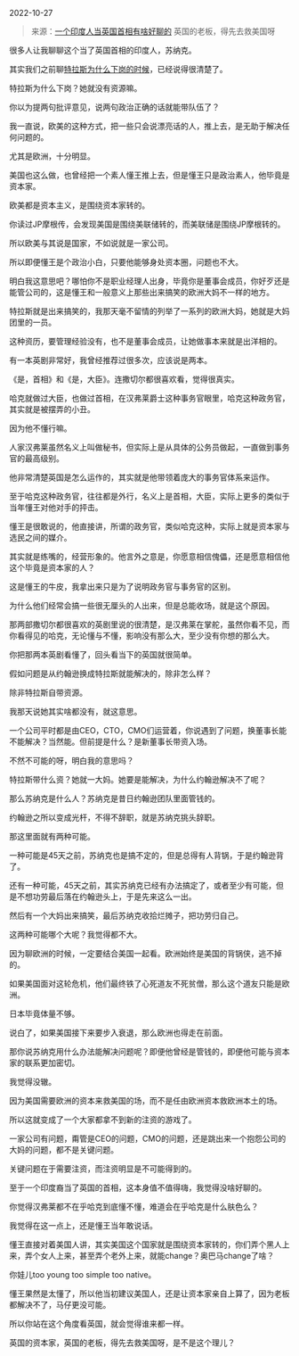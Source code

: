 2022-10-27

> 来源：[一个印度人当英国首相有啥好聊的](http://mp.weixin.qq.com/s?__biz=MzU3NDc5Nzc0NQ==&mid=2247520818&idx=1&sn=33f6385f45c38600de57e4c31d432bdc&chksm=fd2e30ecca59b9fac847ee3b2f924ac2b350465994fe2cbb13687ed005108bcd30a14fc2b977&scene=27#wechat_redirect)
> 英国的老板，得先去救美国呀

很多人让我聊聊这个当了英国首相的印度人，苏纳克。

其实我们之前聊[特拉斯为什么下岗的时候](http://mp.weixin.qq.com/s?__biz=MzU0MjYwNDU2Mw==&mid=2247508418&idx=1&sn=78753f7a011f9ac6b477430c1c18ed5e&chksm=fb1acdbecc6d44a862a86e718951f8ff38c74cff6f22b59c57a8ffe05b0f49cf5fc21905f074&scene=21#wechat_redirect)，已经说得很清楚了。  

特拉斯为什么下岗？她就没有资源嘛。  

你以为提两句批评意见，说两句政治正确的话就能带队伍了？  

我一直说，欧美的这种方式，把一些只会说漂亮话的人，推上去，是无助于解决任何问题的。  

尤其是欧洲，十分明显。  

美国也这么做，也曾经把一个素人懂王推上去，但是懂王只是政治素人，他毕竟是资本家。  

欧美都是资本主义，是围绕资本家转的。  

你读过JP摩根传，会发现美国是围绕美联储转的，而美联储是围绕JP摩根转的。

所以欧美与其说是国家，不如说就是一家公司。

所以即便懂王是个政治小白，只要他能够身处资本圈，问题也不大。  

明白我这意思吧？哪怕你不是职业经理人出身，毕竟你是董事会成员，你好歹还是能管公司的，这是懂王和一般意义上那些出来搞笑的欧洲大妈不一样的地方。

特拉斯就是出来搞笑的，我那天毫不留情的列举了一系列的欧洲大妈，她就是大妈团里的一员。  

这种资历，要管理经验没有，也不是董事会成员，让她做事本来就是出洋相的。  

有一本英剧非常好，我曾经推荐过很多次，应该说是两本。  

《是，首相》和《是，大臣》。连撒切尔都很喜欢看，觉得很真实。

哈克就做过大臣，也做过首相，在汉弗莱爵士这种事务官眼里，哈克这种政务官，其实就是被摆弄的小丑。

因为他不懂行嘛。

人家汉弗莱虽然名义上叫做秘书，但实际上是从具体的公务员做起，一直做到事务官的最高级别。

他非常清楚英国是怎么运作的，其实就是他带领着庞大的事务官体系来运作。  

至于哈克这种政务官，往往都是外行，名义上是首相，大臣，实际上更多的类似于当年懂王对他对手的抨击。

懂王是很敢说的，他直接讲，所谓的政务官，类似哈克这种，实际上就是资本家与选民之间的媒介。

其实就是练嘴的，经营形象的。他言外之意是，你愿意相信傀儡，还是愿意相信他这个毕竟是资本家的人？  

这是懂王的牛皮，我拿出来只是为了说明政务官与事务官的区别。

为什么他们经常会搞一些很无厘头的人出来，但是总能收场，就是这个原因。  

那两部撒切尔都很喜欢的英剧里说的很清楚，是汉弗莱在掌舵，虽然你看不见，而你看得见的哈克，无论懂与不懂，影响没有那么大，至少没有你想的那么大。

你把那两本英剧看懂了，回头看当下的英国就很简单。  

假如问题是从约翰逊换成特拉斯就能解决的，除非怎么样？

除非特拉斯自带资源。

我那天说她其实啥都没有，就这意思。  

一个公司平时都是由CEO，CTO，CMO们运营着，你说遇到了问题，换董事长能不能解决？当然能。但前提是什么？是新董事长带资入场。  

不然不可能的呀，明白我的意思吗？  

特拉斯带什么资？她就一大妈。她要是能解决，为什么约翰逊解决不了呢？

那么苏纳克是什么人？苏纳克是昔日约翰逊团队里面管钱的。

约翰逊之所以变成光杆，不得不辞职，就是苏纳克挑头辞职。

那这里面就有两种可能。  

一种可能是45天之前，苏纳克也是搞不定的，但是总得有人背锅，于是约翰逊背了。

还有一种可能，45天之前，其实苏纳克已经有办法搞定了，或者至少有可能，但是不想功劳最后落在约翰逊头上，于是先来这么一出。

然后有一个大妈出来搞笑，最后苏纳克收拾烂摊子，把功劳归自己。

这两种可能哪个大呢？我觉得都不大。  

因为聊欧洲的时候，一定要结合美国一起看。欧洲始终是美国的背锅侠，逃不掉的。  

如果美国面对这轮危机，他们最终铁了心死道友不死贫僧，那么这个道友只能是欧洲。  

日本毕竟体量不够。  

说白了，如果美国接下来要步入衰退，那么欧洲也得走在前面。  

那你说苏纳克用什么办法能解决问题呢？即便他曾经是管钱的，即便他可能与资本家的联系更加密切。

我觉得没辙。  

因为美国需要欧洲的资本来救美国的场，而不是任由欧洲资本救欧洲本土的场。

所以这就变成了一个大家都拿不到新的注资的游戏了。  

一家公司有问题，甭管是CEO的问题，CMO的问题，还是跳出来一个抱怨公司的大妈的问题，都不是关键问题。  

关键问题在于需要注资，而注资明显是不可能得到的。

至于一个印度裔当了英国的首相，这本身值不值得嗨，我觉得没啥好聊的。

你觉得汉弗莱都不在乎哈克到底懂不懂，难道会在乎哈克是什么肤色么？

我觉得在这一点上，还是懂王当年敢说话。  

懂王直接对着美国人讲，其实美国这个国家就是围绕资本家转的，你们弄个黑人上来，弄个女人上来，甚至弄个老外上来，就能change？奥巴马change了啥？  

你娃儿too young too simple too native。

懂王果然是太懂了，所以他当初建议美国人，还是让资本家亲自上算了，因为老板都解决不了，马仔更没可能。

所以你站在这个角度看英国，就会觉得谁来都一样。  

英国的资本家，英国的老板，得先去救美国呀，是不是这个理儿？

